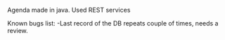 Agenda made in java. Used REST services

Known bugs list: 
-Last record of the DB repeats couple of times, needs a review.